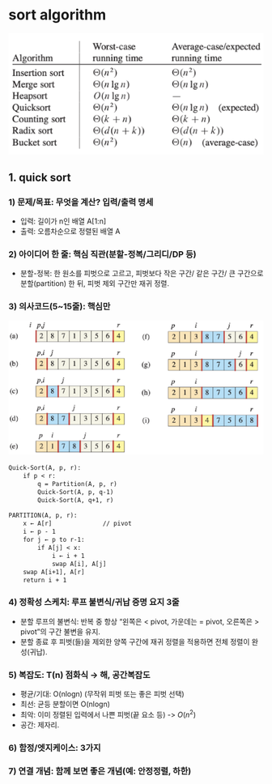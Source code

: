 # sort algorithm

![algorithm running time](./images/image.png)

## 1. quick sort

### 1) 문제/목표: 무엇을 계산? 입력/출력 명세

- 입력: 길이가 n인 배열 A[1:n]
- 출력: 오름차순으로 정렬된 배열 A

### 2) 아이디어 한 줄: 핵심 직관(분할-정복/그리디/DP 등)

- 분할-정복: 한 원소를 피벗으로 고르고, 피벗보다 작은 구간/ 같은 구간/ 큰 구간으로 분할(partition) 한 뒤, 피벗 제외 구간만 재귀 정렬.

### 3) 의사코드(5~15줄): 핵심만

![quick-sort](./images/image-quick_sort.png)

```
Quick-Sort(A, p, r):
    if p < r:
        q = Partition(A, p, r)
        Quick-Sort(A, p, q-1)
        Quick-Sort(A, q+1, r)
```

```
PARTITION(A, p, r):
    x ← A[r]              // pivot
    i ← p - 1
    for j ← p to r-1:
        if A[j] < x:
            i ← i + 1
            swap A[i], A[j]
    swap A[i+1], A[r]
    return i + 1
```

### 4) 정확성 스케치: 루프 불변식/귀납 증명 요지 3줄

- 분할 루프의 불변식: 반복 중 항상 “왼쪽은 < pivot, 가운데는 = pivot, 오른쪽은 > pivot”의 구간 불변을 유지.
- 분할 종료 후 피벗(들)을 제외한 양쪽 구간에 재귀 정렬을 적용하면 전체 정렬이 완성(귀납).

### 5) 복잡도: T(n) 점화식 → 해, 공간복잡도

- 평균/기대: O(nlogn) (무작위 피벗 또는 좋은 피벗 선택)
- 최선: 균등 분할이면 O(nlogn)
- 최악: 이미 정렬된 입력에서 나쁜 피벗(끝 요소 등) -> $O(n^2)$
- 공간: 제자리.

### 6) 함정/엣지케이스: 3가지

### 7) 연결 개념: 함께 보면 좋은 개념(예: 안정정렬, 하한)
